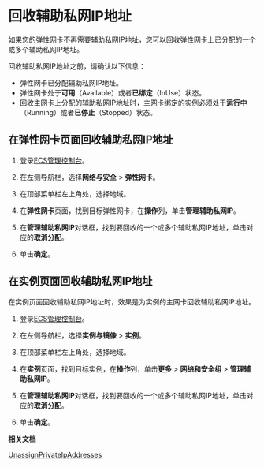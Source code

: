 # 回收辅助私网IP地址

如果您的弹性网卡不再需要辅助私网IP地址，您可以回收弹性网卡上已分配的一个或多个辅助私网IP地址。

回收辅助私网IP地址之前，请确认以下信息：

-   弹性网卡已分配辅助私网IP地址。
-   弹性网卡处于**可用**（Available）或者**已绑定**（InUse）状态。
-   回收主网卡上分配的辅助私网IP地址时，主网卡绑定的实例必须处于**运行中**（Running）或者**已停止**（Stopped）状态。

## 在弹性网卡页面回收辅助私网IP地址

1.  登录[ECS管理控制台](https://ecs.console.aliyun.com)。

2.  在左侧导航栏，选择**网络与安全** \> **弹性网卡**。

3.  在顶部菜单栏左上角处，选择地域。

4.  在**弹性网卡**页面，找到目标弹性网卡，在**操作**列，单击**管理辅助私网IP**。

5.  在**管理辅助私网IP**对话框，找到要回收的一个或多个辅助私网IP地址，单击对应的**取消分配**。

6.  单击**确定**。


## 在实例页面回收辅助私网IP地址

在实例页面回收辅助私网IP地址时，效果是为实例的主网卡回收辅助私网IP地址。

1.  登录[ECS管理控制台](https://ecs.console.aliyun.com)。

2.  在左侧导航栏，选择**实例与镜像** \> **实例**。

3.  在顶部菜单栏左上角处，选择地域。

4.  在**实例**页面，找到目标实例，在**操作**列，单击**更多** \> **网络和安全组** \> **管理辅助私网IP**。

5.  在**管理辅助私网IP**对话框，找到要回收的一个或多个辅助私网IP地址，单击对应的**取消分配**。

6.  单击**确定**。


**相关文档**  


[UnassignPrivateIpAddresses](/intl.zh-CN/API参考/弹性网卡/UnassignPrivateIpAddresses.md)

